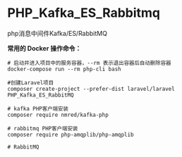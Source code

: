 # PHP_Kafka_ES_Rabbitmq
php消息中间件Kafka/ES/RabbitMQ


**常用的 Docker 操作命令：**
```
# 启动并进入项目中的服务容器，--rm 表示退出容器后自动删除容器
docker-compose run --rm php-cli bash

#创建Laravel项目
composer create-project --prefer-dist laravel/laravel PHP_Kafka_ES_RabbitMQ

# kafka PHP客户端安装
composer require nmred/kafka-php

# rabbitmq PHP客户端安装
composer require php-amqplib/php-amqplib

# RabbitMQ

 

```

